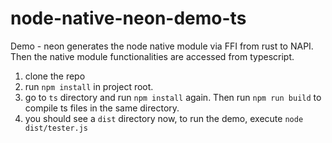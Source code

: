 # node-native-neon-demo-ts
Demo - neon generates the node native module via FFI from rust to NAPI. Then the native module functionalities are accessed from typescript. 

1. clone the repo
2. run `npm install` in project root.
3. go to `ts` directory and run `npm install` again. Then run `npm run build` to compile ts files in the same directory.
4. you should see a `dist` directory now, to run the demo, execute `node dist/tester.js` 

